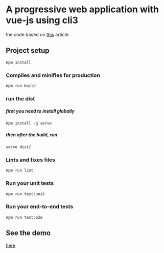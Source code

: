 # A progressive web application with vue-js using cli3

the code based on [this](https://blog.sicara.com/a-progressive-web-application-with-vue-js-webpack-material-design-part-1-c243e2e6e402) article.

## Project setup

```
npm install
```

### Compiles and minifies for production

```
npm run build
```

### run the dist

##### first you need to install globally

```
npm install -g serve
```

##### then after the build, run

```
serve dist/
```

### Lints and fixes files

```
npm run lint
```

### Run your unit tests

```
npm run test:unit
```

### Run your end-to-end tests

```
npm run test:e2e
```

## See the demo

[here](https://moshe-pinhasi.github.io/pwa-with-vue-cli3/#/)
